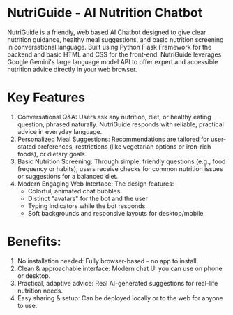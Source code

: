 # NutriGuide - AI Nutrition Chatbot

NutriGuide is a friendly, web based AI Chatbot designed to give clear nutrition guidance, healthy meal suggestions, and basic nutrition screening in conversational language. Built using Python Flask Framework for the backend and basic HTML and CSS for the front-end.
NutriGuide leverages Google Gemini's large language model API to offer expert and accessible nutrition advice directly in your web browser.

# Key Features

1. Conversational Q&A:
   Users ask any nutrition, diet, or healthy eating question, phrased naturally. NutriGuide responds with reliable, practical advice in everyday language.
2. Personalized Meal Suggestions:
   Recommendations are tailored for user-stated preferences, restrictions (like vegetarian options or iron-rich foods), or dietary goals.
3. Basic Nutrition Screening:
   Through simple, friendly questions (e.g., food frequency or habits), users receive checks for common nutrition issues or suggestions for a balanced diet.
4. Modern Engaging Web Interface:
   The design features:
   * Colorful, animated chat bubbles
   * Distinct "avatars" for the bot and the user
   * Typing indicators while the bot responds
   * Soft backgrounds and responsive layouts for desktop/mobile

# Benefits:

1. No installation needed: Fully browser-based - no app to install.
2. Clean & approachable interface: Modern chat UI you can use on phone or desktop.
3. Practical, adaptive advice: Real AI-generated suggestions for real-life nutrition needs.
4. Easy sharing & setup: Can be deployed locally or to the web for anyone to use. 

